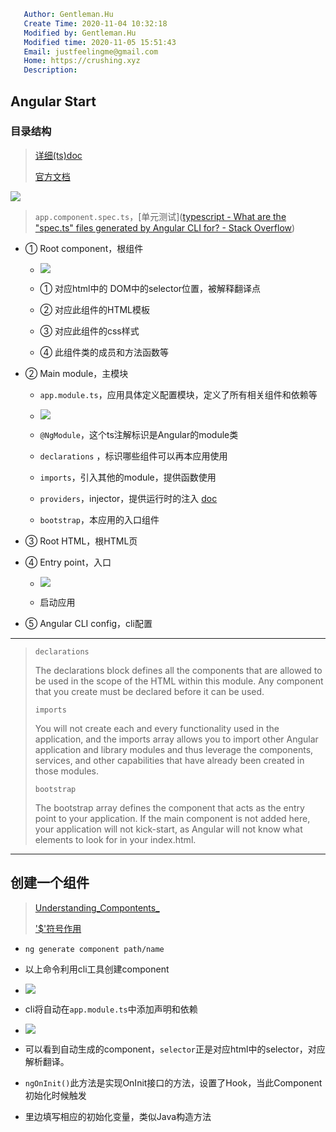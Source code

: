 ```yaml
   Author: Gentleman.Hu
   Create Time: 2020-11-04 10:32:18
   Modified by: Gentleman.Hu
   Modified time: 2020-11-05 15:51:43
   Email: justfeelingme@gmail.com
   Home: https://crushing.xyz
   Description:
```

## Angular Start

### 目录结构

> [详细(ts)doc](https://www.typescriptlang.org/docs/handbook/decorators.html#class-decorators)
> 
> [官方文档](https://angular.io/guide/dependency-injection-providers)

![](https://cdn.jsdelivr.net/gh/gentlemanhu/public-store/images/20201104104120.png)

> `app.component.spec.ts`，[单元测试]([typescript - What are the &quot;spec.ts&quot; files generated by Angular CLI for? - Stack Overflow](https://stackoverflow.com/a/37502922))

- ① Root component，根组件
  
  - ![](https://cdn.jsdelivr.net/gh/gentlemanhu/public-store/images/20201104110131.png)
  
  - ① 对应html中的 DOM中的selector位置，被解释翻译点
  
  - ② 对应此组件的HTML模板
  
  - ③ 对应此组件的css样式
  
  - ④ 此组件类的成员和方法函数等

- ② Main module，主模块
  
  - `app.module.ts`，应用具体定义配置模块，定义了所有相关组件和依赖等
  
  - ![](https://cdn.jsdelivr.net/gh/gentlemanhu/public-store/images/20201104104843.png)
  
  - `@NgModule`，这个ts注解标识是Angular的module类
  
  - `declarations` ，标识哪些组件可以再本应用使用
  
  - `imports`，引入其他的module，提供函数使用
  
  - `providers`，injector，提供运行时的注入 [doc]([Angular](https://angular.io/guide/dependency-injection-providers))
  
  - `bootstrap`，本应用的入口组件

- ③ Root HTML，根HTML页

- ④ Entry point，入口
  
  - ![](https://cdn.jsdelivr.net/gh/gentlemanhu/public-store/images/20201104111236.png)
  
  - 启动应用

- ⑤ Angular CLI config，cli配置

---

> `declarations`
> 
> The declarations block defines all the components that are allowed to be used in the scope of the HTML within this module. Any component that you create must be declared before it can be used.
> 
> `imports`
> 
> You will not create each and every functionality used in the application, and the imports array allows you to import other Angular application and library modules and thus leverage the components, services, and other capabilities that have already been created in those modules.
> 
> `bootstrap`
> 
> The bootstrap array defines the component that acts as the entry point to your application. If the main component is not added here, your application will not kick-start, as Angular will not know what elements to look for in your index.html.

---

## 创建一个组件

> [Understanding_Compontents_](https://docs.angularjs.org/guide/component)
> 
> ['$'符号作用](https://stackoverflow.com/a/37928549)

- `ng generate component path/name`

- 以上命令利用cli工具创建component

- ![](https://cdn.jsdelivr.net/gh/gentlemanhu/public-store/images/20201104112224.png)

- cli将自动在`app.module.ts`中添加声明和依赖

- ![](https://cdn.jsdelivr.net/gh/gentlemanhu/public-store/images/20201104134758.png)

- 可以看到自动生成的component，`selector`正是对应html中的selector，对应解析翻译。

- `ngOnInit()`此方法是实现OnInit接口的方法，设置了Hook，当此Component初始化时候触发

- 里边填写相应的初始化变量，类似Java构造方法
